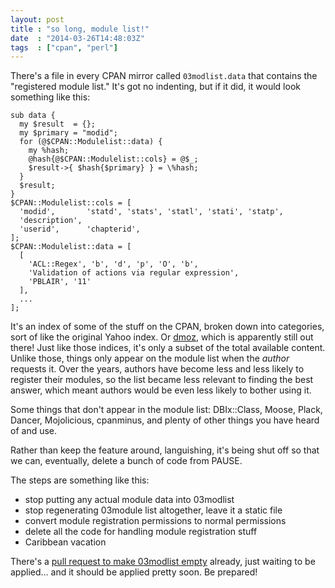 ```yaml
---
layout: post
title : "so long, module list!"
date  : "2014-03-26T14:48:03Z"
tags  : ["cpan", "perl"]
---
```

There's a file in every CPAN mirror called `03modlist.data` that contains the
"registered module list."  It's got no indenting, but if it did, it would look
something like this:

    sub data {
      my $result  = {};
      my $primary = "modid";
      for (@$CPAN::Modulelist::data) {
        my %hash;
        @hash{@$CPAN::Modulelist::cols} = @$_;
        $result->{ $hash{$primary} } = \%hash;
      }
      $result;
    }
    $CPAN::Modulelist::cols = [
      'modid',       'statd', 'stats', 'statl', 'stati', 'statp',
      'description',
      'userid',      'chapterid',
    ];
    $CPAN::Modulelist::data = [
      [
        'ACL::Regex', 'b', 'd', 'p', 'O', 'b',
        'Validation of actions via regular expression',
        'PBLAIR', '11'
      ],
      ...
    ];

It's an index of some of the stuff on the CPAN, broken down into categories,
sort of like the original Yahoo index.  Or [dmoz](http://dmoz.org/), which is
apparently still out there!  Just like those indices, it's only a subset of the
total available content.  Unlike those, things only appear on the module list
when the *author* requests it.  Over the years, authors have become less and
less likely to register their modules, so the list became less relevant to
finding the best answer, which meant authors would be even less likely to
bother using it.

Some things that don't appear in the module list: DBIx::Class, Moose, Plack,
Dancer, Mojolicious, cpanminus, and plenty of other things you have heard of
and use.

Rather than keep the feature around, languishing, it's being shut off so that
we can, eventually, delete a bunch of code from PAUSE.

The steps are something like this:

* stop putting any actual module data into 03modlist
* stop regenerating 03module list altogether, leave it a static file
* convert module registration permissions to normal permissions
* delete all the code for handling module registration stuff
* Caribbean vacation

There's a [pull request to make 03modlist
empty](https://github.com/andk/pause/pull/37) already, just waiting to be
applied… and it should be applied pretty soon.  Be prepared!

